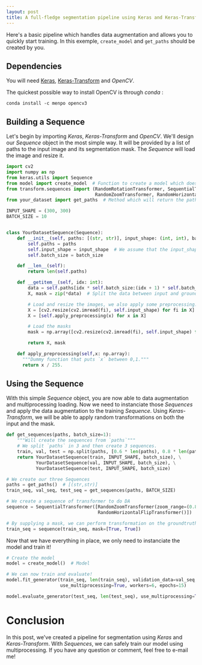 ```yaml
---
layout: post
title: A full-fledge segmentation pipeline using Keras and Keras-Transform
---
```


Here's a basic pipeline which handles data augmentation and allows you to quickly start training. In this exemple, `create_model` and `get_paths` should be created by you.

## Dependencies
You will need [Keras](https://github.com/fchollet/keras), [Keras-Transform](https://github.com/Dref360/keras-transform) and *OpenCV*.

The quickest possible way to install OpenCV is through *conda* :

`conda install -c menpo opencv3`

## Building a Sequence

Let's begin by importing *Keras*, *Keras-Transform* and *OpenCV*. We'll design our *Sequence* object in the most simple way. It will be provided by a list of paths to the input image and its segmentation mask. The *Sequence* will load the image and resize it.

```python
import cv2
import numpy as np
from keras.utils import Sequence
from model import create_model  # Function to create a model which does segmentation (U-Net, Tiramisu, etc)
from transform.sequences import (RandomRotationTransformer, SequentialTransformer,
                                 RandomZoomTransformer, RandomHorizontalFlipTransformer)
from your_dataset import get_paths  # Method which will return the path to both the image and its segmentation mask

INPUT_SHAPE = (300, 300)
BATCH_SIZE = 10


class YourDatasetSequence(Sequence):
    def __init__(self, paths: [(str, str)], input_shape: (int, int), batch_size: int):
        self.paths = paths
        self.input_shape = input_shape  # We assume that the input_shape is the same as the output
        self.batch_size = batch_size

    def __len__(self):
        return len(self.paths)

    def __getitem__(self, idx: int):
        data = self.paths[idx * self.batch_size:(idx + 1) * self.batch_size]
        X, mask = zip(*data)  # Split the data between input and groundtruth

        # Load and resize the images, we also apply some preprocessing.
        X = [cv2.resize(cv2.imread(fi), self.input_shape) for fi in X]
        X = [self.apply_preprocessing(x) for x in X]

        # Load the masks
        mask = np.array([cv2.resize(cv2.imread(fi), self.input_shape) for fi in mask])

        return X, mask

    def apply_preprocessing(self,x: np.array):
      """Dummy function that puts `x` between 0,1."""
      return x / 255.
```

## Using the Sequence

With this simple *Sequence* object, you are now able to data augmentation and multiprocessing loading. Now we need to instanciate those *Sequences* and apply the data augmentation to the training *Sequence*. Using *Keras-Transform*, we will be able to apply random transformations on both the input and the mask.

```python
def get_sequences(paths, batch_size=1):
    """Will create the sequences from `paths`"""
    # We split `paths` in 3 and then create 3 sequences.
    train, val, test = np.split(paths, [0.6 * len(paths), 0.8 * len(paths)])
    return YourDatasetSequence(train, INPUT_SHAPE, batch_size), \
           YourDatasetSequence(val, INPUT_SHAPE, batch_size), \
           YourDatasetSequence(test, INPUT_SHAPE, batch_size)

# We create our three Sequences
paths = get_paths()  # [(str,str)]
train_seq, val_seq, test_seq = get_sequences(paths, BATCH_SIZE)

# We create a sequence of transformer to do DA
sequence = SequentialTransformer([RandomZoomTransformer(zoom_range=(0.8, 1.2)),
                                  RandomHorizontalFlipTransformer()])

# By supplying a mask, we can perform transformation on the groundtruth as well.
train_seq = sequence(train_seq, mask=[True, True])

```

Now that we have everything in place, we only need to instanciate the model and train it!

```python
# Create the model
model = create_model()  # Model

# We can now train and evaluate!
model.fit_generator(train_seq, len(train_seq), validation_data=val_seq, validation_steps=len(val_seq),
                    use_multiprocessing=True, workers=6, epochs=15)

model.evaluate_generator(test_seq, len(test_seq), use_multiprocessing=True, workers=6)

```


# Conclusion
In this post, we've created a pipeline for segmentation using *Keras* and *Keras-Transform*. With *Sequences*, we can safely train our model using multiprocessing. If you have any question or comment, feel free to e-mail me!
